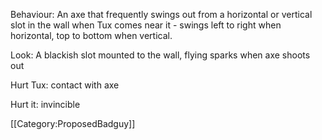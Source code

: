 Behaviour: An axe that frequently swings out from a horizontal or vertical slot in the wall when Tux comes near it - swings left to right when horizontal, top to bottom when vertical.

Look: A blackish slot mounted to the wall, flying sparks when axe shoots out

Hurt Tux: contact with axe

Hurt it: invincible

[[Category:ProposedBadguy]]
